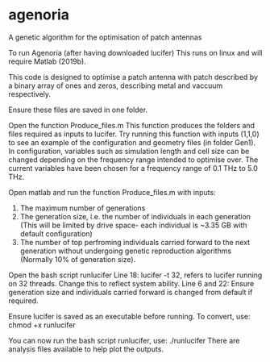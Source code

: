 # agenoria
A genetic algorithm for the optimisation of patch antennas

To run Agenoria (after having downloaded lucifer)
This runs on linux and will require Matlab (2019b).

This code is designed to optimise a patch antenna with patch described by a binary array of ones and zeros, describing metal and vaccuum respectively.


Ensure these files are saved in one folder.

Open the function Produce_files.m
This function produces the folders and files required as inputs to lucifer.
Try running this function with inputs (1,1,0) to see an example of the configuration and geometry files (in folder Gen1).
In configuration, variables such as simulation length and cell size can be changed depending on the frequency range intended to optimise over.
The current variables have been chosen for a frequency range of 0.1 THz to 5.0 THz.

Open matlab and run the function Produce_files.m with inputs:
1. The maximum number of generations
2. The generation size, i.e. the number of individuals in each generation 
			(This will be limited by drive space- each individual is ~3.35 GB with default configuration)
3. The number of top perfroming individuals carried forward to the next generation without undergoing genetic reproduction algorithms (Normally 10% of generation size).


Open the bash script runlucifer
Line 18:         lucifer -t 32, refers to lucifer running on 32 threads. Change this to reflect system ability.
Line 6 and 22:   Ensure generation size and individuals carried forward is changed from default if required.

Ensure lucifer is saved as an executable before running.
To convert, use: chmod +x runlucifer

You can now run the bash script runlucifer, use: ./runlucifer
There are analysis files available to help plot the outputs.
